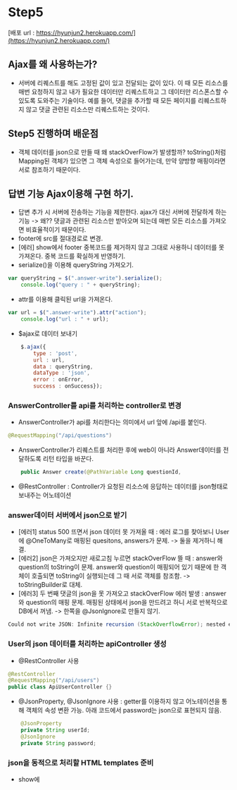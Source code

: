 # Step5 
[배포 url : https://hyunjun2.herokuapp.com/](https://hyunjun2.herokuapp.com/)

## Ajax를 왜 사용하는가? 
- 서버에 리퀘스트를 해도 고정된 값이 있고 전달되는 값이 있다. 이 때 모든 리소스를 매번 요청하지 않고 내가 필요한 데이터만 리퀘스트하고 그 데이터만 리스폰스할 수 있도록 도와주는 기술이다. 예를 들어, 댓글을 추가할 때 모든 페이지를 리퀘스트하지 않고 댓글 관련된 리소스만 리퀘스트하는 것이다.

## Step5 진행하며 배운점
- 객체 데이터를 json으로 만들 때 왜 stackOverFlow가 발생할까? toString()처럼 Mapping된 객체가 있으면 그 객체 속성으로 들어가는데, 만약 양방향 매핑이라면 서로 참조하기 때문이다.

## 답변 기능 Ajax이용해 구현 하기. 
- 답변 추가 시 서버에 전송하는 기능을 제한한다. ajax가 대신 서버에 전달하게 하는 기능 -> 왜?? 댓글과 관련된 리소스만 받아오며 되는데 매번 모든 리소스를 가져오면 비효율적이기 때문이다. 
- footer에 src를 절대경로로 변경. 
- [에러] show에서 footer 중복코드를 제거하지 않고 그대로 사용하니 데이터를 못가져온다. 중복 코드를 확실하게 반영하기.
- serialize()을 이용해 queryString 가져오기.

```javascript
var queryString = $(".answer-write").serialize();
    console.log("query : " + queryString);
```
- attr를 이용해 클릭된 url을 가져온다. 

```javascript
var url = $(".answer-write").attr("action");
    console.log("url : " + url);
```
- $ajax로 데이터 보내기

```javascript
    $.ajax({
        type : 'post',
        url : url,
        data : queryString,
        dataType : 'json',
        error : onError,
        success : onSuccess});
```

### AnswerController를 api를 처리하는 controller로 변경
- AnswerController가 api를 처리한다는 의미에서 url 앞에 /api를 붙인다. 

```java
@RequestMapping("/api/questions")
```

- AnswerController가 리퀘스트를 처리한 후에 web이 아니라 Answer데이터를 전달하도록 리턴 타입을 바꾼다. 
```java
    public Answer create(@PathVariable Long questionId,
```

- @RestController : Controller가 요청된 리소스에 응답하는 데이터를 json형태로 보내주는 어노테이션

### answer데이터 서버에서 json으로 받기 
- [에러1] status 500 뜨면서 json 데이터 못 가져올 때 : 에러 로그를 찾아보니 User에 @OneToMany로 매핑된 quesitons, answers가 문제. -> 둘을 제거하니 해결. 
- [에러2] json은 가져오지만 새로고침 누르면 stackOverFlow 뜰 때 : answer와 question의 toString이 문제. answer와 question이 매핑되어 있기 때문에 한 객체이 호출되면 toString이 실행되는데 그 때 서로 객체를 참조함. -> toStringBuilder로 대체.
- [에러3] 두 번째 댓글의 json을 못 가져오고 stackOverFlow 에러 발생 : answer와 question의 매핑 문제. 매핑된 상태에서 json을 만드려고 하니 서로 반복적으로 DB에서 꺼냄. -> 한쪽을 @JsonIgnore로 만들지 않기.

```java
Could not write JSON: Infinite recursion (StackOverflowError); nested exception is com.fasterxml.jackson.databind.JsonMappingException: Infinite recursion (StackOverflowError) (through reference chain: com.codessquad.qna.domain.Answer["question"]->com.codessquad.qna.domain.Question["answers"]->org.hibernate.collection.internal.PersistentBag[0]->com.codessquad.qna.domain.Answer["question"]->com.codessquad.qna.domain.Question["answers"]->org.hibernate.collection.internal.PersistentBag[0]->com.codessquad.qna.domain
```

### User의 json 데이터를 처리하는 apiController 생성
- @RestController 사용

```java
@RestController
@RequestMapping("/api/users")
public class ApiUserController {}
```

- @JsonProperty, @JsonIgnore 사용 : getter를 이용하지 않고 어노테이션을 통해 객체의 속성 변환 가능. 아래 코드에서 password는 json으로 표현되지 않음.

```java
    @JsonProperty
    private String userId;
    @JsonIgnore
    private String password;
```

### json을 동적으로 처리할 HTML templates 준비 
- show에 <script> 파일을 읽어야 한다. 


